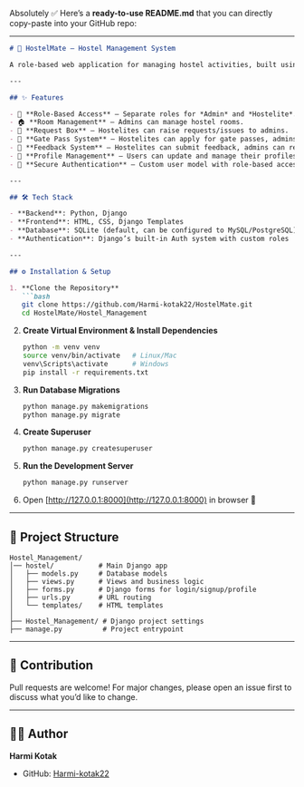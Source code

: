 Absolutely ✅ Here’s a **ready-to-use README.md** that you can directly copy-paste into your GitHub repo:

---

````markdown
# 📌 HostelMate – Hostel Management System

A role-based web application for managing hostel activities, built using **Django**. The system provides separate functionalities for **admins** and **hostelites**, enabling smooth hostel management and communication.

---

## ✨ Features

- 🔐 **Role-Based Access** – Separate roles for *Admin* and *Hostelite*.  
- 🏠 **Room Management** – Admins can manage hostel rooms.  
- 📝 **Request Box** – Hostelites can raise requests/issues to admins.  
- 🚪 **Gate Pass System** – Hostelites can apply for gate passes, admins can approve/reject.  
- 💬 **Feedback System** – Hostelites can submit feedback, admins can review.  
- 👤 **Profile Management** – Users can update and manage their profiles.  
- 🔑 **Secure Authentication** – Custom user model with role-based access control.  

---

## 🛠️ Tech Stack

- **Backend**: Python, Django  
- **Frontend**: HTML, CSS, Django Templates  
- **Database**: SQLite (default, can be configured to MySQL/PostgreSQL)  
- **Authentication**: Django’s built-in Auth system with custom roles  

---

## ⚙️ Installation & Setup

1. **Clone the Repository**
   ```bash
   git clone https://github.com/Harmi-kotak22/HostelMate.git
   cd HostelMate/Hostel_Management
````

2. **Create Virtual Environment & Install Dependencies**

   ```bash
   python -m venv venv
   source venv/bin/activate   # Linux/Mac
   venv\Scripts\activate      # Windows
   pip install -r requirements.txt
   ```

3. **Run Database Migrations**

   ```bash
   python manage.py makemigrations
   python manage.py migrate
   ```

4. **Create Superuser**

   ```bash
   python manage.py createsuperuser
   ```

5. **Run the Development Server**

   ```bash
   python manage.py runserver
   ```

6. Open [http://127.0.0.1:8000](http://127.0.0.1:8000) in browser 🚀

---

## 📂 Project Structure

```
Hostel_Management/
│── hostel/           # Main Django app
│   ├── models.py     # Database models
│   ├── views.py      # Views and business logic
│   ├── forms.py      # Django forms for login/signup/profile
│   ├── urls.py       # URL routing
│   └── templates/    # HTML templates
│
├── Hostel_Management/ # Django project settings
├── manage.py          # Project entrypoint
```

---

## 🤝 Contribution

Pull requests are welcome! For major changes, please open an issue first to discuss what you’d like to change.

---

## 👩‍💻 Author

**Harmi Kotak**

* GitHub: [Harmi-kotak22](https://github.com/Harmi-kotak22)
